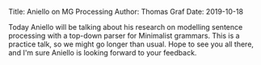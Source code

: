 Title: Aniello on MG Processing
Author: Thomas Graf
Date: 2019-10-18

Today Aniello will be talking about his research on modelling sentence processing with a top-down parser for Minimalist grammars.
This is a practice talk, so we might go longer than usual.
Hope to see you all there, and I'm sure Aniello is looking forward to your feedback.
